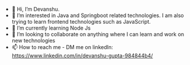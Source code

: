 - 👋 Hi, I’m Devanshu.
- 👀 I’m interested in Java and Springboot related technologies. I am also trying to learn frontend technologies such as JavaScript.
- 🌱 I’m currently learning Node Js
- 💞️ I’m looking to collaborate on anything where I can learn and work on new technologies
- 📫 How to reach me - DM me on linkedIn: https://www.linkedin.com/in/devanshu-gupta-984844b4/ 

<!---
devu0409/devu0409 is a ✨ special ✨ repository because its `README.md` (this file) appears on your GitHub profile.
You can click the Preview link to take a look at your changes.
--->
